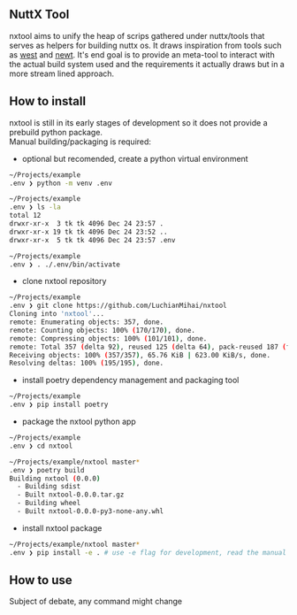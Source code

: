 ## NuttX Tool
nxtool aims to unify the heap of scrips gathered under nuttx/tools that serves as helpers for building nuttx os. 
It draws inspiration from tools such as [west](https://github.com/zephyrproject-rtos/west) and [newt](https://github.com/apache/mynewt-newt). 
It's end goal is to provide an meta-tool to interact with the actual build system used and the requirements it actually draws but in a more stream lined approach.

## How to install
nxtool is still in its early stages of development so it does not provide a prebuild python package.  
Manual building/packaging is required:

* optional but recomended, create a python virtual environment
```bash
~/Projects/example
.env ❯ python -m venv .env

~/Projects/example
.env ❯ ls -la
total 12
drwxr-xr-x  3 tk tk 4096 Dec 24 23:57 .
drwxr-xr-x 19 tk tk 4096 Dec 24 23:52 ..
drwxr-xr-x  5 tk tk 4096 Dec 24 23:57 .env

~/Projects/example
.env ❯ . ./.env/bin/activate
```

* clone nxtool repository
```bash
~/Projects/example
.env ❯ git clone https://github.com/LuchianMihai/nxtool
Cloning into 'nxtool'...
remote: Enumerating objects: 357, done.
remote: Counting objects: 100% (170/170), done.
remote: Compressing objects: 100% (101/101), done.
remote: Total 357 (delta 92), reused 125 (delta 64), pack-reused 187 (from 1)
Receiving objects: 100% (357/357), 65.76 KiB | 623.00 KiB/s, done.
Resolving deltas: 100% (195/195), done.
```

* install poetry dependency management and packaging tool
```bash
~/Projects/example
.env ❯ pip install poetry
```

* package the nxtool python app
```bash
~/Projects/example
.env ❯ cd nxtool

~/Projects/example/nxtool master*
.env ❯ poetry build
Building nxtool (0.0.0)
  - Building sdist
  - Built nxtool-0.0.0.tar.gz
  - Building wheel
  - Built nxtool-0.0.0-py3-none-any.whl
```

* install nxtool package
```bash
~/Projects/example/nxtool master*
.env ❯ pip install -e . # use -e flag for development, read the manual
```

## How to use
Subject of debate, any command might change
